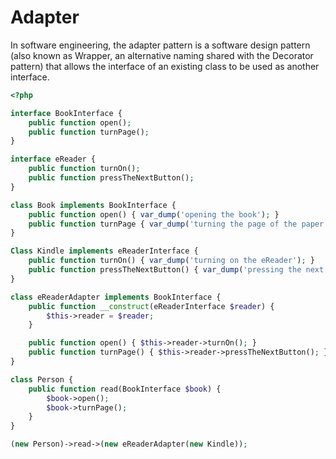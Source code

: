 # Adapter

In software engineering, the adapter pattern is a software design pattern (also known as Wrapper, an alternative naming shared with the Decorator pattern) that allows the interface of an existing class to be used as another interface.

```php
<?php

interface BookInterface {
    public function open();
    public function turnPage();
}

interface eReader {
    public function turnOn();
    public function pressTheNextButton();
}

class Book implements BookInterface {
    public function open() { var_dump('opening the book'); }
    public function turnPage { var_dump('turning the page of the paper book'); }
}

Class Kindle implements eReaderInterface {
    public function turnOn() { var_dump('turning on the eReader'); }
    public function pressTheNextButton() { var_dump('pressing the next button'); }
}

class eReaderAdapter implements BookInterface {
    public function __construct(eReaderInterface $reader) {
        $this->reader = $reader;
    }

    public function open() { $this->reader->turnOn(); }
    public function turnPage() { $this->reader->pressTheNextButton(); }
}

class Person {
    public function read(BookInterface $book) {
        $book->open();
        $book->turnPage();
    }
}

(new Person)->read->(new eReaderAdapter(new Kindle));
```